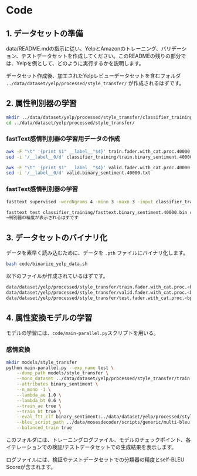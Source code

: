 # Code

## 1. データセットの準備

data/README.mdの指示に従い、YelpとAmazonのトレーニング、バリデーション、テストデータセットを作成してください。このREADMEの残りの部分では、Yelpを例として、どのように実行するかを説明します。

データセット作成後、加工されたYelpレビューデータセットを含むフォルダ `../data/dataset/yelp/processed/style_transfer/` が作成されるはずです。

## 2. 属性判別器の学習

```bash
mkdir ../data/dataset/yelp/processed/style_transfer/classifier_training
cd ../data/dataset/yelp/processed/style_transfer/
```

### fastText感情判別器の学習用データの作成

```bash
awk -F "\t" '{print $1" __label__"$4}' train.fader.with_cat.proc.40000 > classifier_training/train.binary_sentiment.40000.txt
sed -i '/__label__0/d' classifier_training/train.binary_sentiment.40000.txt

awk -F "\t" '{print $1" __label__"$4}' valid.fader.with_cat.proc.40000 > valid.binary_sentiment.40000.txt
sed -i '/__label__0/d' valid.binary_sentiment.40000.txt
```

### fastText感情判別器の学習

```bash
fasttext supervised -wordNgrams 4 -minn 3 -maxn 3 -input classifier_training/train.binary_sentiment.40000.txt -output classifier_training/fasttext.binary_sentiment.40000

fasttext test classifier_training/fasttext.binary_sentiment.40000.bin classifier_training/valid.binary_sentiment.40000.txt
→判別器の精度が表示されるはずです
```

## 3. データセットのバイナリ化

データを素早く読み込むために、データを `.pth` ファイルにバイナリ化します。

```bash
bash code/binarize_yelp_data.sh
```

以下のファイルが作成されているはずです。

```bash
data/dataset/yelp/processed/style_transfer/train.fader.with_cat.proc.<bpe_codes>.pth
data/dataset/yelp/processed/style_transfer/valid.fader.with_cat.proc.<bpe_codes>.pth
data/dataset/yelp/processed/style_transfer/test.fader.with_cat.proc.<bpe_codes>.pth
```

## 4. 属性変換モデルの学習

モデルの学習には、`code/main-parallel.py`スクリプトを用いる。

### 感情変換

```bash
mkdir models/style_transfer
python main-parallel.py --exp_name test \
    --dump_path models/style_transfer \
    --mono_dataset ../data/dataset/yelp/processed/style_transfer/train.fader.with_cat.proc.40000.pth,../data/dataset/yelp/processed/style_transfer/valid.fader.with_cat.proc.40000.pth,../data/dataset/yelp/processed/style_transfer/test.fader.with_cat.proc.40000.pth \
    --attributes binary_sentiment \
    --n_mono -1 \
    --lambda_ae 1.0 \
    --lambda_bt 0.6 \
    --train_ae true \
    --train_bt true \
    --eval_ftt_clf binary_sentiment:../data/dataset/yelp/processed/style_transfer/fasttext.binary_sentiment.40000.bin \
    --bleu_script_path ../data/mosesdecoder/scripts/generic/multi-bleu.perl \
    --balanced_train true
```

このフォルダには、トレーニングログファイル、モデルのチェックポイント、各イテレーションでの検証/テストデータセットでの生成結果を表示します。

ログファイルには、検証やテストデータセットでの分類器の精度とself-BLEU Scoreが含まれます。
